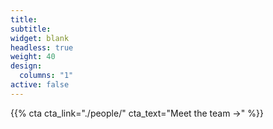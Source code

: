 ```yaml
---
title:
subtitle:
widget: blank
headless: true
weight: 40
design:
  columns: "1"
active: false
---
```


{{% cta cta_link="./people/" cta_text="Meet the team →" %}}
